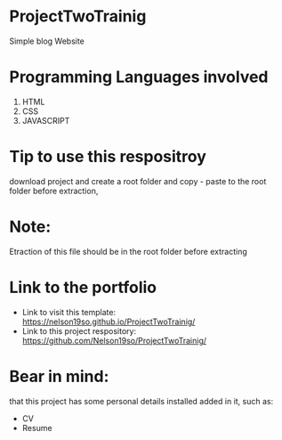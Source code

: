 # ProjectTwoTrainig
Simple blog Website

# Programming Languages involved
1. HTML
2. CSS
3. JAVASCRIPT

# Tip to use this respositroy
download project and create a root folder and copy - paste to the root folder before extraction, 

# Note:
Etraction of this file should be in the root folder before extracting

# Link to the portfolio
- Link to visit this template: https://nelson19so.github.io/ProjectTwoTrainig/
- Link to this project respository: https://github.com/Nelson19so/ProjectTwoTrainig/

# Bear in mind:
that this project has some personal details installed added in it, such as:
- CV
- Resume
